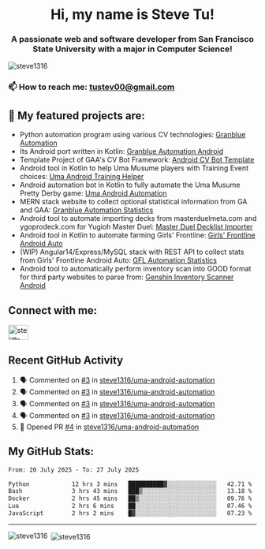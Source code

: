 <h1 align="center">Hi, my name is Steve Tu!</h1>
<h3 align="center">A passionate web and software developer from San Francisco State University with a major in Computer Science!</h3>

<p align="left"> <img src="https://komarev.com/ghpvc/?username=steve1316&label=Profile%20views&color=0e75b6&style=flat" alt="steve1316" /> </p>

### 📫 How to reach me: **tustev00@gmail.com**

## 🔭 My featured projects are:
- Python automation program using various CV technologies: [Granblue Automation](https://github.com/steve1316/granblue-automation-pyautogui)
- Its Android port written in Kotlin: [Granblue Automation Android](https://github.com/steve1316/granblue-automation-android)
- Template Project of GAA's CV Bot Framework: [Android CV Bot Template](https://github.com/steve1316/android-cv-bot-template)
- Android tool in Kotlin to help Uma Musume players with Training Event choices: [Uma Android Training Helper](https://github.com/steve1316/uma-android-training-helper)
- Android automation bot in Kotlin to fully automate the Uma Musume Pretty Derby game: [Uma Android Automation](https://github.com/steve1316/uma-android-automation)
- MERN stack website to collect optional statistical information from GA and GAA: [Granblue Automation Statistics](https://github.com/steve1316/granblue-automation-statistics)
- Android tool to automate importing decks from masterduelmeta.com and ygoprodeck.com for Yugioh Master Duel: [Master Duel Decklist Importer](https://github.com/steve1316/masterduel-android-decklist-importer)
- Android tool in Kotlin to automate farming Girls' Frontline: [Girls' Frontline Android Auto](https://github.com/steve1316/gfl-android-auto)
- (WIP) Angular14/Express/MySQL stack with REST API to collect stats from Girls' Frontline Android Auto: [GFL Automation Statistics](https://github.com/steve1316/gfl-automation-statistics)
- Android tool to automatically perform inventory scan into GOOD format for third party websites to parse from: [Genshin Inventory Scanner Android](https://github.com/steve1316/genshin-inventory-scanner-android)

## Connect with me:

<p align="left">
<a href="https://linkedin.com/in/steve-tu-370ba219b" target="blank"><img align="center" src="https://cdn.jsdelivr.net/npm/simple-icons@3.0.1/icons/linkedin.svg" alt="steve-tu-370ba219b" height="30" width="40" /></a>
</p>

## Recent GitHub Activity

<!--START_SECTION:activity-->
1. 🗣 Commented on [#3](https://github.com/steve1316/uma-android-automation/issues/3) in [steve1316/uma-android-automation](https://github.com/steve1316/uma-android-automation)
2. 🗣 Commented on [#3](https://github.com/steve1316/uma-android-automation/issues/3) in [steve1316/uma-android-automation](https://github.com/steve1316/uma-android-automation)
3. 🗣 Commented on [#3](https://github.com/steve1316/uma-android-automation/issues/3) in [steve1316/uma-android-automation](https://github.com/steve1316/uma-android-automation)
4. 🗣 Commented on [#3](https://github.com/steve1316/uma-android-automation/issues/3) in [steve1316/uma-android-automation](https://github.com/steve1316/uma-android-automation)
5. 💪 Opened PR [#4](https://github.com/steve1316/uma-android-automation/pull/4) in [steve1316/uma-android-automation](https://github.com/steve1316/uma-android-automation)
<!--END_SECTION:activity-->

## My GitHub Stats:

<!--START_SECTION:waka-->

```txt
From: 20 July 2025 - To: 27 July 2025

Python            12 hrs 3 mins   ██████████▓░░░░░░░░░░░░░░   42.71 %
Bash              3 hrs 43 mins   ███▒░░░░░░░░░░░░░░░░░░░░░   13.18 %
Docker            2 hrs 45 mins   ██▒░░░░░░░░░░░░░░░░░░░░░░   09.76 %
Lua               2 hrs 6 mins    ██░░░░░░░░░░░░░░░░░░░░░░░   07.46 %
JavaScript        2 hrs 2 mins    █▓░░░░░░░░░░░░░░░░░░░░░░░   07.23 %
```

<!--END_SECTION:waka-->

---

<p><img align="left" src="https://github-readme-stats.vercel.app/api/top-langs?username=steve1316&show_icons=true&locale=en&layout=compact&theme=radical" alt="steve1316" /></p>

<p>&nbsp;<img align="center" src="https://github-readme-stats.vercel.app/api?username=steve1316&show_icons=true&locale=en&count_private=true&theme=radical" alt="steve1316" /></p>
